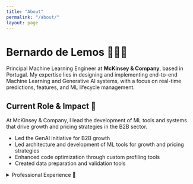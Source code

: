 ```yaml
---
title: "About"
permalink: "/about/"
layout: page
---
```


# Bernardo de Lemos 👨🏻‍💻

Principal Machine Learning Engineer at **McKinsey & Company**, based in Portugal. My expertise lies in designing and implementing end-to-end Machine Learning and Generative AI systems, with a focus on real-time predictions, features, and ML lifecycle management.

## Current Role & Impact 🎯
At McKinsey & Company, I lead the development of ML tools and systems that drive growth and pricing strategies in the B2B sector.

- Led the GenAI initiative for B2B growth
- Led architecture and development of ML tools for growth and pricing strategies
- Enhanced code optimization through custom profiling tools
- Created data preparation and validation tools

<details>
<summary>Professional Experience 💼</summary>

### McKinsey & Company (2022-Present)
Principal Machine Learning Engineer (Promoted from Senior mid 2024) | B2B Pricing & Growth  
- Led the GenAI initiative for B2B growth:
  - Developed foundational framework for serving GenAI capabilities
  - Implemented GenAI approaches (workflows and agents) for business strategy
- Led architecture and development of ML tools for growth and pricing strategies
- Designed and optimized multi-stage CI/CD pipelines
  - Implemented caching strategies and parallel job execution in GitHub Actions and CircleCI
  - Created cost-effective CI/CD strategies through runner optimization and workflow refinement
  - Implemented matrix testing across multiple Python versions and dependencies
  - Automated ML model testing, validation, and deployment processes
- Enhanced code optimization through custom profiling tools
  - Custom time-based profiler for code optimization
  - Memory profiler integration for resource optimization
  - Benchmarking framework for ML pipeline performance tracking
- Created data preparation and validation tools:
  - Column mapping and type coercion
  - CLI and programmatic interfaces

### Farfetch (2021-2022)
Machine Learning Engineer | Recommendations
- Architected real-time product recommendation system and migration from batch to stream processing.
- Developed ML models serving millions of users
    - Modular recommender models architecture
    - Zero downtime model upgrades
- Collaborated with cross-functional teams on recommendation strategies

### QOMPLX (2019-2021)
Quant Analyst | AI Capabilities
- Designed No Code ML platform for model training and serving
- Developed quantitative finance ML pipelines
- Created ETL/ELT pipelines using Kafka, Spark, Avro, and Parquet
- Engineered real-time APIs in Scala and Akka

### Banco de Portugal (2017-2018)
Data Scientist | Microdata Research Lab
- Developed multiple ML and data mining models for dataset cleansing, standardization and anomaly detection.
- Created a small compiler for analyzing the Stata programming language and its outputs.
- Implemented data obfuscation techniques to protect sensitive data.


### JUMIA (2016)
Software Engineer | Business Intelligence  
- Developed a data manipulation web application in Ruby on Rails to streamline data access and editing.
- Created SQL queries and conducted business intelligence analysis to provide valuable insights for decision-making.

---

## Technical Expertise 🛠️

### Programming Languages
- **Advanced**: Python
- **Intermediate**: Rust, Go
- **Basic**: Scala, Prolog

### Machine Learning & Data Science
- **Frameworks**: PyTorch, TensorFlow, Keras, scikit-learn, LangChain, llama-index
- **MLOps**: MLflow, Transformers
- **Analysis**: XGBoost, Pandas, Polars, Numpy
- **Vector Stores**: PGVector, Redis

### Backend Development & Asynchronous Programming
- **APIs**: FastAPI and asyncio (Python), Actix-web and tokio (Rust)

### Infrastructure & Tools
- **Cloud**: Databricks, AWS
- **CI/CD**: Docker, CircleCI, GitHub Actions
- **Data Processing**: Kafka, Spark, Airflow
- **Databases**: MongoDB, PostgreSQL, Redis

<div style="page-break-after: always;"></div>

## Specialized Knowledge 🧠

### Machine Learning Systems
- Real-time prediction serving and feature engineering
- MLOps and model lifecycle management
- Inference optimization
- Performance profiling and optimization
- Data validation and pipeline automation

### GenAI Applications
- Agent and Workflow development
- Prompt engineering and optimization
- RAG systems development
- B2B applications of generative AI

### Backend Development
- API design and implementation with FastAPI (Python) and Actix-web (Rust)
- Scalable, and performant systems for ML serving and data processing

### Data Engineering

- Real-time streaming architectures
- Batch and streaming data processing
- Data validation and quality assurance
- ETL/ELT pipeline design and implementation

## Languages 🗣️

- **Native:** Portuguese
- **Fluent:** English
- **Conversational:** Spanish

</details>